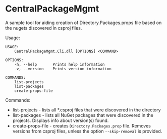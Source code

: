 # CentralPackageMgmt
A sample tool for aiding creation of Directory.Packages.props file based on the nugets discovered in csproj files.

Usage:
```
USAGE:
    CentralPackageMgmt.Cli.dll [OPTIONS] <COMMAND>

OPTIONS:
    -h, --help       Prints help information
    -v, --version    Prints version information

COMMANDS:
    list-projects
    list-packages
    create-props-file
```

Commands:
- list-projects - lists all *.csproj files that were discovered in the directory
- list-packages - lists all NuGet packages that were discovered in the projects. Displays info about version(s) found.
- create-props-file - creates `Directory.Packages.prop` file. Removes versions from csproj files, unless the option  `--skip-removal` is provided.
